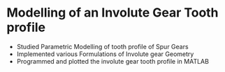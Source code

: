# Modelling of an Involute Gear Tooth profile

 - Studied Parametric Modelling of tooth profile of Spur Gears
 - Implemented various Formulations of Involute gear Geometry
 - Programmed and plotted the involute gear tooth profile in MATLAB
